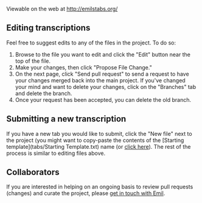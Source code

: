 Viewable on the web at http://emilstabs.org/

## Editing transcriptions

Feel free to suggest edits to any of the files in the project.  To do so: 

1. Browse to the file you want to edit and click the "Edit" button near the top of the file.  
2. Make your changes, then click "Propose File Change." 
3. On the next page, click "Send pull request" to send a request to have your changes merged back into the main project. If you've changed your mind and want to delete your changes, click on the "Branches" tab and delete the branch.
4. Once your request has been accepted, you can delete the old branch.

## Submitting a new transcription

If you have a new tab you would like to submit, click the "New file" next to the project (you might want to copy-paste the contents of the [Starting template](tabs/Starting Template.txt) name (or [click here](https://github.com/ehedaya/emilstabs.org/new/master)).  The rest of the process is similar to editing files above.

## Collaborators

If you are interested in helping on an ongoing basis to review pull requests (changes) and curate the project, please [get in touch with Emil](https://github.com/ehedaya).